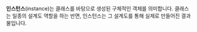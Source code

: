 **인스턴스**(instance)는 클래스를 바탕으로 생성된 구체적인 객체를 의미합니다. 클래스는 일종의 설계도 역할을 하는 반면, 인스턴스는 그 설계도를 통해 실제로 만들어진 결과물입니다.